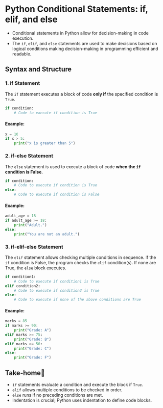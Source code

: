 # Python Conditional Statements: if, elif, and else

- Conditional statements in Python allow for decision-making in code execution. 
- The `if`, `elif`, and `else` statements are used to make decisions based on logical conditions making decision-making in programming efficient and readable.

## Syntax and Structure
### 1. **if Statement**
The `if` statement executes a block of code **only if** the specified condition is `True`.

```python
if condition:
    # Code to execute if condition is True
```

#### Example:
```python
x = 10
if x > 5:
    print("x is greater than 5")
```

### 2. **if-else Statement**
The `else` statement is used to execute a block of code **when the `if` condition is False**.

```python
if condition:
    # Code to execute if condition is True
else:
    # Code to execute if condition is False
```

#### Example:
```python
adult_age = 18
if adult_age >= 18:
    print("Adult.")
else:
    print("You are not an adult.")
```

### 3. **if-elif-else Statement**
The `elif` statement allows checking multiple conditions in sequence. If the `if` condition is False, the program checks the `elif` condition(s). If none are True, the `else` block executes.

```python
if condition1:
    # Code to execute if condition1 is True
elif condition2:
    # Code to execute if condition2 is True
else:
    # Code to execute if none of the above conditions are True
```

#### Example:
```python
marks = 85
if marks >= 90:
    print("Grade: A")
elif marks >= 75:
    print("Grade: B")
elif marks >= 50:
    print("Grade: C")
else:
    print("Grade: F")
```

## Take-home📝
- `if` statements evaluate a condition and execute the block if `True`.
- `elif` allows multiple conditions to be checked in order.
- `else` runs if no preceding conditions are met.
- Indentation is crucial; Python uses indentation to define code blocks.
